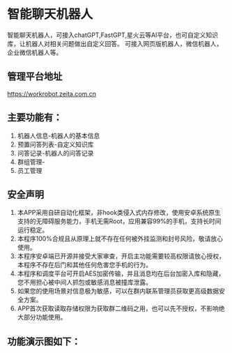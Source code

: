 # 智能聊天机器人

智能聊天机器人，可接入chatGPT,FastGPT,星火云等AI平台，也可自定义知识库，让机器人对相关问题做出自定义回答。
可接入网页版机器人，微信机器人，企业微信机器人等。
## 管理平台地址
 https://workrobot.zeita.com.cn
## 主要功能有：
1. 机器人信息-机器人的基本信息
2. 预置问答列表-自定义知识库
3. 问答记录-机器人的问答记录
4. 群组管理-
5. 员工管理
## 安全声明
1. 本APP采用自研自动化框架，非hook类侵入式内存修改，使用安卓系统原生支持的无障碍服务能力，手机无需Root，应用兼容99%的手机，支持长时间运行稳定。
2. 本程序100%合规且从原理上就不存在任何被外挂监测和封号风险，敬请放心使用。
3. 本程序安卓端已开源并接受大家审查，开启主功能需要较高权限请放心授权，本程序不存在后门和其他任何危害您手机的行为。
4. 本程序和调度平台可开启AES加密传输，并且消息均在后台加密入库和隐藏，您不用担心被中间人抓包或敏感消息被撞库泄露。
5. 如果您的使用场景对信息极为敏感，可以在群内联系管理员获取更高级数据安全方案。
6. APP首次获取读取存储权限为获取群二维码之用，也可以先不授权，不影响绝大部分功能使用。

## 功能演示图如下：
